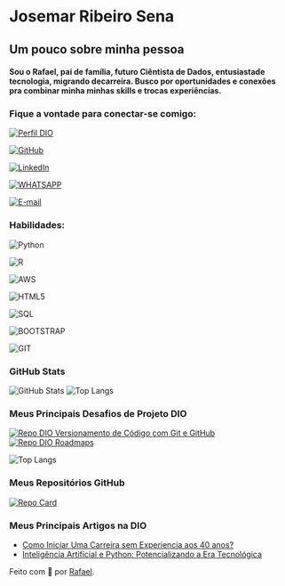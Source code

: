 # Josemar Ribeiro Sena


## Um pouco sobre minha pessoa

#### Sou o Rafael, pai de família, futuro Ciêntista de Dados, entusiastade tecnologia, migrando decarreira. Busco por oportunidades e conexões pra combinar minha minhas skills e trocas experiências.



### Fique a vontade para conectar-se comigo:
[![Perfil DIO](https://img.shields.io/badge/-Meu%20Perfil%20na%20DIO-30A3DC?style=for-the-badge)](https://web.dio.me/users/rapha_gimenez?tab=ski)

[![GitHub](https://img.shields.io/badge/GitHub-000?style=for-the-badge&logo=github&logoColor=30A3DC)](https://github.com/Gimenez10)
     
[![LinkedIn](https://img.shields.io/badge/LinkedIn-0077B5?style=for-the-badge&logo=linkedin&logoColor=white)](https://www.linkedin.com/in/rafaelgimenez1/)

[![WHATSAPP](https://img.shields.io/badge/WhatsApp-25D366?style=for-the-badge&logo=whatsapp&logoColor=white)](https://wa.me/+5519983602056)

[![E-mail](https://img.shields.io/badge/Gmail-D14836?style=for-the-badge&logo=gmail&logoColor=white)](mailto:rapha.gimenez@gmail.com)


### Habilidades:
![Python](https://img.shields.io/badge/python-3670A0?style=for-the-badge&logo=python&logoColor=ffdd54)

![R](https://img.shields.io/badge/R-276DC3?style=for-the-badge&logo=r&logoColor=white)

![AWS](https://img.shields.io/badge/Amazon_AWS-232F3E?style=for-the-badge&logo=amazon-aws&logoColor=white)
 
![HTML5](https://img.shields.io/badge/HTML5-E34F26?style=for-the-badge&logo=html5&logoColor=white)

![SQL](https://img.shields.io/badge/SQL-07405E?style=for-the-badge&logo=sql&logoColor=white)

![BOOTSTRAP](https://img.shields.io/badge/Bootstrap-563D7C?style=for-the-badge&logo=bootstrap&logoColor=white)

![GIT](https://img.shields.io/badge/Git-E34F26?style=for-the-badge&logo=git&logoColor=white)

### GitHub Stats
![GitHub Stats](https://github-readme-stats.vercel.app/api?username=Wanderson-Fer&theme=transparent&bg_color=000&border_color=30A3DC&show_icons=true&icon_color=30A3DC&title_color=E94D5F&text_color=FFF)
![Top Langs](https://github-readme-stats-git-masterrstaa-rickstaa.vercel.app/api/top-langs/?username=Wanderson-Fer&layout=compact&bg_color=000&border_color=30A3DC&title_color=E94D5F&text_color=FFF)


### Meus Principais Desafios de Projeto DIO
[![Repo DIO Versionamento de Código com Git e GitHub](https://github-readme-stats.vercel.app/api/pin/?username=elidianaandrade&repo=dio-lab-open-source&bg_color=000&border_color=30A3DC&show_icons=true&icon_color=30A3DC&title_color=E34F26F&text_color=FFF)](https://github.com/CientistaPY/dio-curso-git-github.git)
[![Repo DIO Roadmaps](https://github-readme-stats.vercel.app/api/pin/?username=digitalinnovationone&repo=roadmaps&bg_color=000&border_color=30A3DC&show_icons=true&icon_color=30A3DC&title_color=E34F26F&text_color=FFF)](https://github.com/digitalinnovationone/roadmaps)

![Top Langs](https://github-readme-stats-git-masterrstaa-rickstaa.vercel.app/api/top-langs/?username=Gimenez10&layout=compact&bg_color=000&border_color=30A3DC&title_color=E34F26F&text_color=FFF)


### Meus Repositórios GitHub

[![Repo Card](https://github-readme-stats.vercel.app/api/pin/?username=Gimenez10&repo=project-flexbox-dio-master&bg_color=000&border_color=30A3DC&show_icons=true&icon_color=30A3DC&title_color=E34F26F&text_color=FFF)](https://github.com/Gimenez10/project-flexbox-dio-master)


### Meus Principais Artigos na DIO
- [Como Iniciar Uma Carreira sem Experiencia aos 40 anos?](https://web.dio.me/articles/como-iniciar-na-carreira-sem-experiencia-aos-40-anos?back=%2Farticles&page=1&order=oldest)
- [Inteligência Artificial e Python: Potencializando a Era Tecnológica](https://web.dio.me/articles/inteligencia-artificial-e-python-potencializando-a-era-tecnologica?back=%2Farticles&page=1&order=oldest)

Feito com 💙 por [Rafael](https://web.dio.me/users/rapha_gimenez).